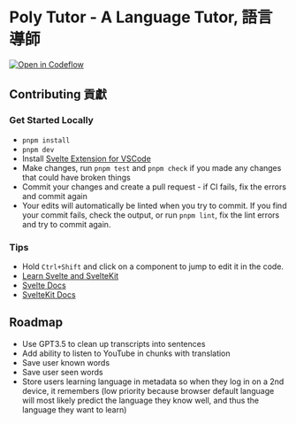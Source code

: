 # Poly Tutor - A Language Tutor, 語言導師

[![Open in Codeflow](https://developer.stackblitz.com/img/open_in_codeflow.svg)](https:///pr.new/jacob-8/poly-tutor)

## Contributing 貢獻

### Get Started Locally

- `pnpm install`
- `pnpm dev`
- Install [Svelte Extension for VSCode](https://marketplace.visualstudio.com/items?itemName=svelte.svelte-vscode)
- Make changes, run `pnpm test` and `pnpm check` if you made any changes that could have broken things
- Commit your changes and create a pull request - if CI fails, fix the errors and commit again
- Your edits will automatically be linted when you try to commit. If you find your commit fails, check the output, or run `pnpm lint`, fix the lint errors and try to commit again.

### Tips
- Hold `Ctrl+Shift` and click on a component to jump to edit it in the code.
- [Learn Svelte and SvelteKit](https://learn.svelte.dev)
- [Svelte Docs](https://svelte.dev/)
- [SvelteKit Docs](https://kit.svelte.dev/)

## Roadmap

- Use GPT3.5 to clean up transcripts into sentences
- Add ability to listen to YouTube in chunks with translation
- Save user known words
- Save user seen words
- Store users learning language in metadata so when they log in on a 2nd device, it remembers (low priority because browser default language will most likely predict the language they know well, and thus the language they want to learn)